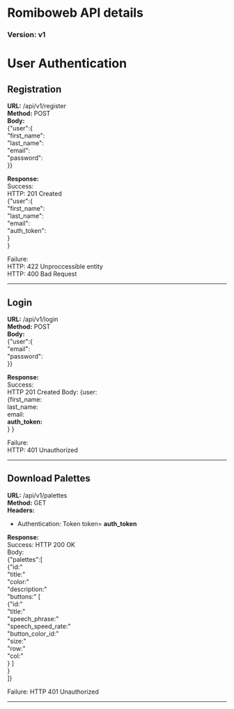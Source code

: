 Romiboweb API details
=====================

### Version: v1

# User Authentication

## Registration

**URL:** /api/v1/register  
**Method:** POST  
**Body:**  
    {"user":{  
      "first_name":  
      "last_name":  
      "email":  
      "password":  
    }}  
    
**Response:**  
Success:  
HTTP: 201 Created  
    {"user":{  
        "first_name":  
        "last_name":  
        "email":  
        "auth_token":  
        }  
    }  

Failure:  
HTTP: 422 Unproccessible entity    
HTTP: 400 Bad Request

***    

## Login    

**URL:** /api/v1/login  
**Method:** POST  
**Body:**  
    {"user":{  
      "email":  
      "password":  
    }}  
    
**Response:**  
Success:  
HTTP 201 Created
Body:
    {user:  
        {first_name:  
        last_name:  
        email:  
        **auth_token:**  
        } 
    }

Failure:  
HTTP: 401 Unauthorized
    
***

## Download Palettes

**URL:** /api/v1/palettes  
**Method:** GET  
**Headers:**  
- Authentication: Token token= **auth_token**

**Response:**  
Success: HTTP 200 OK  
Body:  
    {"palettes":[  
        {"id:"  
        "title:"  
        "color:"  
        "description:"  
        "buttons:" [  
            {"id:"  
            "title:"  
            "speech_phrase:"  
            "speech_speed_rate:"  
            "button_color_id:"  
            "size:"  
            "row:"  
            "col:"  
            }
        ]  
        }  
    ]}

Failure: HTTP 401 Unauthorized

***
